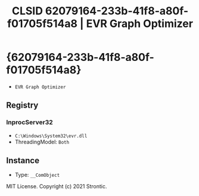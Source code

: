 ﻿---
title: "CLSID 62079164-233b-41f8-a80f-f01705f514a8 | EVR Graph Optimizer"
excerpt: What is COM-Object CLSID 62079164-233b-41f8-a80f-f01705f514a8?
---

# {62079164-233b-41f8-a80f-f01705f514a8}

* `EVR Graph Optimizer`

## Registry


### InprocServer32

* `C:\Windows\System32\evr.dll`
* ThreadingModel: `Both`

## Instance

* Type: `__ComObject`

MIT License. Copyright (c) 2021 Strontic.


